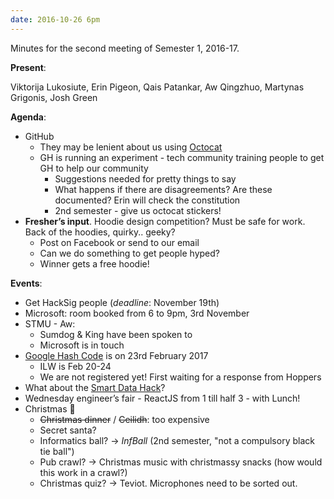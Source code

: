 ```yaml
---
date: 2016-10-26 6pm
---
```


Minutes for the second meeting of Semester 1, 2016-17.

**Present**:

Viktorija Lukosiute, Erin Pigeon, Qais Patankar, Aw Qingzhuo, Martynas Grigonis, Josh Green

**Agenda**:

- GitHub
  - They may be lenient about us using [Octocat](https://octodex.github.com/)
  - GH is running an experiment - tech community training people to get GH to help our community
    - Suggestions needed for pretty things to say
    - What happens if there are disagreements? Are these documented? Erin will check the constitution
    - 2nd semester - give us octocat stickers!
- **Fresher’s input**. Hoodie design competition? Must be safe for work. Back of the hoodies, quirky.. geeky?
  - Post on Facebook or send to our email
  - Can we do something to get people hyped?
  - Winner gets a free hoodie!

**Events**:

- Get HackSig people (_deadline_: November 19th)
- Microsoft: room booked from 6 to 9pm, 3rd November
- STMU - Aw:
  - Sumdog & King have been spoken to
  - Microsoft is in touch
- [Google Hash Code](https://hashcode.withgoogle.com/) is on 23rd February 2017
  - ILW is Feb 20-24
  - We are not registered yet! First waiting for a response from Hoppers
- What about the [Smart Data Hack](http://smartdatahack.org/)?
- Wednesday engineer’s fair - ReactJS from 1 till half 3 - with Lunch!
- Christmas 🎄
  - ~~Christmas dinner~~ / ~~Ceilidh~~: too expensive
  - Secret santa?
  - Informatics ball? -> _InfBall_ (2nd semester, "not a compulsory black tie ball")
  - Pub crawl? -> Christmas music with christmassy snacks (how would this work in a crawl?)
  - Christmas quiz? -> Teviot. Microphones need to be sorted out.
